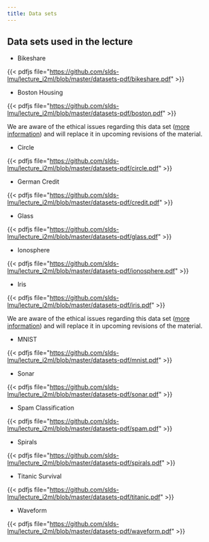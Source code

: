 ```yaml
---
title: Data sets
---
```


## Data sets used in the lecture

- Bikeshare

{{< pdfjs file="https://github.com/slds-lmu/lecture_i2ml/blob/master/datasets-pdf/bikeshare.pdf" >}}

- Boston Housing 

{{< pdfjs file="https://github.com/slds-lmu/lecture_i2ml/blob/master/datasets-pdf/boston.pdf" >}}

We are aware of the ethical issues regarding this data set ([more information](https://medium.com/@docintangible/racist-data-destruction-113e3eff54a8)) and will replace it in upcoming revisions of the material. 

- Circle 

{{< pdfjs file="https://github.com/slds-lmu/lecture_i2ml/blob/master/datasets-pdf/circle.pdf" >}}

- German Credit

{{< pdfjs file="https://github.com/slds-lmu/lecture_i2ml/blob/master/datasets-pdf/credit.pdf" >}}

- Glass

{{< pdfjs file="https://github.com/slds-lmu/lecture_i2ml/blob/master/datasets-pdf/glass.pdf" >}}

- Ionosphere

{{< pdfjs file="https://github.com/slds-lmu/lecture_i2ml/blob/master/datasets-pdf/ionosphere.pdf" >}}

- Iris

{{< pdfjs file="https://github.com/slds-lmu/lecture_i2ml/blob/master/datasets-pdf/iris.pdf" >}}

We are aware of the ethical issues regarding this data set ([more information](https://armchairecology.blog/iris-dataset/)) and will replace it in upcoming revisions of the material. 

- MNIST

{{< pdfjs file="https://github.com/slds-lmu/lecture_i2ml/blob/master/datasets-pdf/mnist.pdf" >}}

- Sonar

{{< pdfjs file="https://github.com/slds-lmu/lecture_i2ml/blob/master/datasets-pdf/sonar.pdf" >}}

- Spam Classification

{{< pdfjs file="https://github.com/slds-lmu/lecture_i2ml/blob/master/datasets-pdf/spam.pdf" >}}

- Spirals

{{< pdfjs file="https://github.com/slds-lmu/lecture_i2ml/blob/master/datasets-pdf/spirals.pdf" >}}

- Titanic Survival

{{< pdfjs file="https://github.com/slds-lmu/lecture_i2ml/blob/master/datasets-pdf/titanic.pdf" >}}

- Waveform

{{< pdfjs file="https://github.com/slds-lmu/lecture_i2ml/blob/master/datasets-pdf/waveform.pdf" >}}


